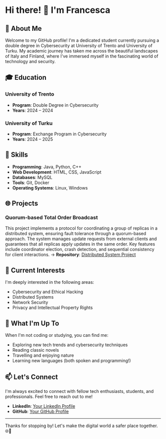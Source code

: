 # Hi there! 👋 I'm Francesca

## 🌟 About Me

Welcome to my GitHub profile! I'm a dedicated student currently pursuing a double degree in Cybersecurity at University of Trento and University of Turku. My academic journey has taken me across the beautiful landscapes of Italy and Finland, where I've immersed myself in the fascinating world of technology and security.

## 🎓 Education

### University of Trento
- **Program**: Double Degree in Cybersecurity
- **Years**: 2024 – 2024

### University of Turku
- **Program**: Exchange Program in Cybersecurity
- **Years**: 2024 – 2025

## 🔧 Skills

- **Programming**: Java, Python, C++
- **Web Development**: HTML, CSS, JavaScript
- **Databases**: MySQL
- **Tools**: Git, Docker
- **Operating Systems**: Linux, Windows

## 🌐 Projects

### Quorum-based Total Order Broadcast
This project implements a protocol for coordinating a group of replicas in a distributed system, ensuring fault tolerance through a quorum-based approach. The system manages update requests from external clients and guarantees that all replicas apply updates in the same order. Key features include coordinator election, crash detection, and sequential consistency for client interactions.
-> **Repository**: [Distributed System Project](https://github.com/YourUsername/Distributed_System_Project)

## 👀 Current Interests

I'm deeply interested in the following areas:
- Cybersecurity and Ethical Hacking
- Distributed Systems
- Network Security
- Privacy and Intellectual Property Rights

## 🌱 What I'm Up To

When I'm not coding or studying, you can find me:
- Exploring new tech trends and cybersecurity techniques
- Reading classic novels
- Travelling and enjoying nature
- Learning new languages (both spoken and programming!)

## 📫 Let's Connect

I'm always excited to connect with fellow tech enthusiasts, students, and professionals. Feel free to reach out to me!

- **LinkedIn**: [Your LinkedIn Profile](https://linkedin.com/in/yourprofile)
- **GitHub**: [Your GitHub Profile](https://github.com/YourUsername)

---

Thanks for stopping by! Let's make the digital world a safer place together. 🌐🔐

